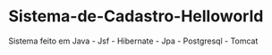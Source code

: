 # Sistema-de-Cadastro-Helloworld
Sistema feito em Java - Jsf - Hibernate - Jpa - Postgresql - Tomcat
